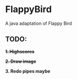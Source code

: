 # FlappyBird
A java adaptation of Flappy Bird

## TODO:
~~__1. Highscores__~~

~~__2. Draw image__~~

__3. Redo pipes maybe__
